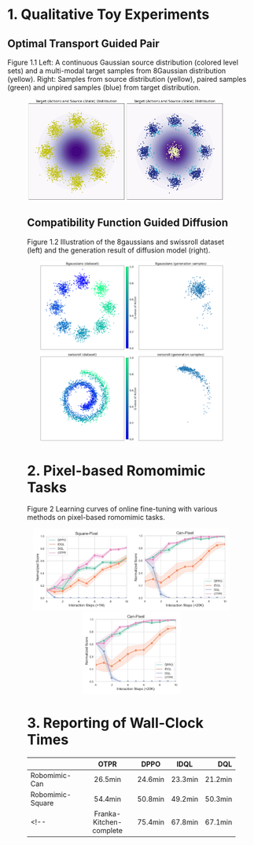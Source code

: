 # 1. Qualitative Toy Experiments
## Optimal Transport Guided Pair
Figure 1.1 Left: A continuous Gaussian source distribution (colored level sets) and a multi-modal target samples from 8Gaussian distribution (yellow). Right: Samples from source distribution (yellow), paired samples (green) and unpired samples (blue) from target distribution.
<figure class="third">
<img src="asset/t81.png" width="200"/><img src="asset/t813.png" width="200"/>
</figurer>

## Compatibility Function Guided Diffusion
Figure 1.2 Illustration of the 8gaussians and swissroll dataset (left) and the generation result of diffusion model (right).
<center class="half">
<img src="asset/t8d.png" width="200"/><img src="asset/t8s.png" width="175"/>
</center>
<center class="half">
<img src="asset/tsd.png" width="200"/><img src="asset/tss.png" width="175"/>
</center>


# 2. Pixel-based Romomimic Tasks
Figure 2 Learning curves of online fine-tuning with various methods on pixel-based romomimic tasks.
<center class="half">
<img src="asset/Exp1_square_pixel.jpg" width="200"/><img src="asset/Exp1_can_pixel.jpg" width="200"/><img src="asset/Exp1_can_pixel.jpg" width="200"/>
</center>

# 3. Reporting of Wall-Clock Times
|     | OTPR | DPPO     | IDQL| DQL |
| :---        |    :----:   |          :---: |   :---: | ---: |
| Robomimic-Can     | 26.5min      | 24.6min   | 23.3min| 21.2min |
| Robomimic-Square   | 54.4min        | 50.8min      | 49.2min| 50.3min |
<!-- | Franka-Kitchen-complete   | 75.4min      | 67.8min  | 67.1min | 64.1min | -->